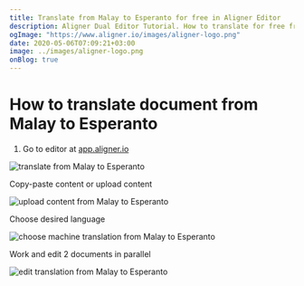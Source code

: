 ```yaml
---
title: Translate from Malay to Esperanto for free in Aligner Editor
description: Aligner Dual Editor Tutorial. How to translate for free from Malay to Esperanto. Aligner is multilingual document management platform. 
ogImage: "https://www.aligner.io/images/aligner-logo.png"
date: 2020-05-06T07:09:21+03:00
image: ../images/aligner-logo.png
onBlog: true
---
```


# How to translate document from Malay to Esperanto

1. Go to editor at [app.aligner.io](https://app.aligner.io "Aligner App web page")

![translate from Malay to Esperanto](../aligner-blank-editor.png "translate from Malay to Esperanto")

Copy-paste content or upload content

![upload content from Malay to Esperanto](../aligner-uploaded-document.png "upload content from Malay to Esperanto")

Choose desired language

![choose machine translation from Malay to Esperanto](../aligner-language-dropdown.png "choose machine translation from Malay to Esperanto")

Work and edit 2 documents in parallel

![edit translation from Malay to Esperanto](../aligner-double-sitded-editor.png "edit translation from Malay to Esperanto")

